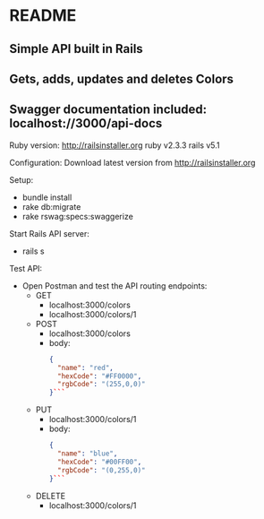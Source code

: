 # README
## Simple API built in Rails
## Gets, adds, updates and deletes Colors
## Swagger documentation included: localhost://3000/api-docs

Ruby version:
  http://railsinstaller.org
  ruby v2.3.3
  rails v5.1

Configuration:
  Download latest version from http://railsinstaller.org

Setup:
* bundle install
* rake db:migrate
* rake rswag:specs:swaggerize

Start Rails API server: 
* rails s

Test API:
* Open Postman and test the API routing endpoints:
  * GET
    * localhost:3000/colors
    * localhost:3000/colors/1
  * POST
    * localhost:3000/colors
    * body:
      ```json
      {
        "name": "red",
        "hexCode": "#FF0000",
        "rgbCode": "(255,0,0)"
      }```
  * PUT
    * localhost:3000/colors/1
    * body:
      ```json
      {
        "name": "blue",
        "hexCode": "#00FF00",
        "rgbCode": "(0,255,0)"
      }```
  * DELETE
    * localhost:3000/colors/1
